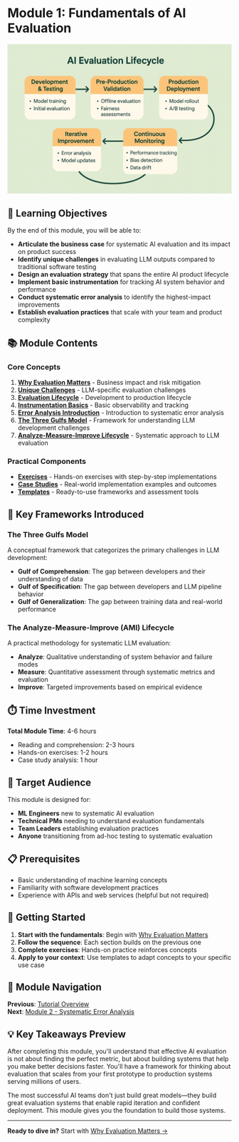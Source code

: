 # Module 1: Fundamentals of AI Evaluation

![AI Evaluation Lifecycle](../../assets/diagrams/evaluation-lifecycle-overview.png)

## 🎯 Learning Objectives

By the end of this module, you will be able to:

- **Articulate the business case** for systematic AI evaluation and its impact on product success
- **Identify unique challenges** in evaluating LLM outputs compared to traditional software testing
- **Design an evaluation strategy** that spans the entire AI product lifecycle
- **Implement basic instrumentation** for tracking AI system behavior and performance
- **Conduct systematic error analysis** to identify the highest-impact improvements
- **Establish evaluation practices** that scale with your team and product complexity

## 📚 Module Contents

### Core Concepts
1. **[Why Evaluation Matters](01-why-evaluation-matters.md)** - Business impact and risk mitigation
2. **[Unique Challenges](02-unique-challenges.md)** - LLM-specific evaluation challenges  
3. **[Evaluation Lifecycle](03-evaluation-lifecycle.md)** - Development to production lifecycle
4. **[Instrumentation Basics](04-instrumentation-basics.md)** - Basic observability and tracking
5. **[Error Analysis Introduction](05-error-analysis-introduction.md)** - Introduction to systematic error analysis
6. **[The Three Gulfs Model](06-three-gulfs-model.md)** - Framework for understanding LLM development challenges
7. **[Analyze-Measure-Improve Lifecycle](07-analyze-measure-improve-lifecycle.md)** - Systematic approach to LLM evaluation

### Practical Components
- **[Exercises](exercises/)** - Hands-on exercises with step-by-step implementations
- **[Case Studies](case-studies/)** - Real-world implementation examples and outcomes
- **[Templates](templates/)** - Ready-to-use frameworks and assessment tools

## 🔧 Key Frameworks Introduced

### The Three Gulfs Model
A conceptual framework that categorizes the primary challenges in LLM development:
- **Gulf of Comprehension**: The gap between developers and their understanding of data
- **Gulf of Specification**: The gap between developers and LLM pipeline behavior  
- **Gulf of Generalization**: The gap between training data and real-world performance

### The Analyze-Measure-Improve (AMI) Lifecycle
A practical methodology for systematic LLM evaluation:
- **Analyze**: Qualitative understanding of system behavior and failure modes
- **Measure**: Quantitative assessment through systematic metrics and evaluation
- **Improve**: Targeted improvements based on empirical evidence

## ⏱️ Time Investment

**Total Module Time**: 4-6 hours
- Reading and comprehension: 2-3 hours
- Hands-on exercises: 1-2 hours  
- Case study analysis: 1 hour

## 🎯 Target Audience

This module is designed for:
- **ML Engineers** new to systematic AI evaluation
- **Technical PMs** needing to understand evaluation fundamentals
- **Team Leaders** establishing evaluation practices
- **Anyone** transitioning from ad-hoc testing to systematic evaluation

## 📋 Prerequisites

- Basic understanding of machine learning concepts
- Familiarity with software development practices
- Experience with APIs and web services (helpful but not required)

## 🚀 Getting Started

1. **Start with the fundamentals**: Begin with [Why Evaluation Matters](01-why-evaluation-matters.md)
2. **Follow the sequence**: Each section builds on the previous one
3. **Complete exercises**: Hands-on practice reinforces concepts
4. **Apply to your context**: Use templates to adapt concepts to your specific use case

## 🔗 Module Navigation

**Previous**: [Tutorial Overview](../../README.md)  
**Next**: [Module 2 - Systematic Error Analysis](../02-error-analysis/README.md)

## 💡 Key Takeaways Preview

After completing this module, you'll understand that effective AI evaluation is not about finding the perfect metric, but about building systems that help you make better decisions faster. You'll have a framework for thinking about evaluation that scales from your first prototype to production systems serving millions of users.

The most successful AI teams don't just build great models—they build great evaluation systems that enable rapid iteration and confident deployment. This module gives you the foundation to build those systems.

---

**Ready to dive in?** Start with [Why Evaluation Matters →](01-why-evaluation-matters.md)

